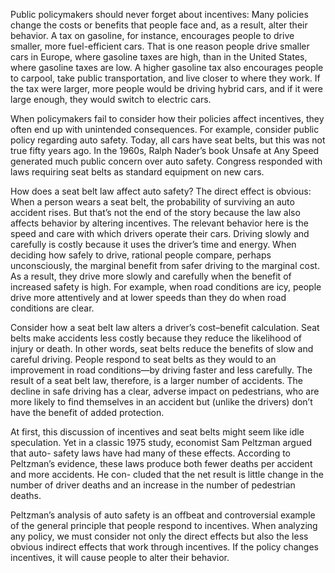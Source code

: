 
Public policymakers should never forget about incentives: Many policies change
the costs or benefits that people face and, as a result, alter their behavior. A tax on
gasoline, for instance, encourages people to drive smaller, more fuel-efficient cars.
That is one reason people drive smaller cars in Europe, where gasoline taxes are
high, than in the United States, where gasoline taxes are low. A higher gasoline
tax also encourages people to carpool, take public transportation, and live closer
to where they work. If the tax were larger, more people would be driving hybrid
cars, and if it were large enough, they would switch to electric cars.


When policymakers fail to consider how their policies affect incentives, they
often end up with unintended consequences. For example, consider public policy
regarding auto safety. Today, all cars have seat belts, but this was not true fifty
years ago. In the 1960s, Ralph Nader’s book Unsafe at Any Speed generated much
public concern over auto safety. Congress responded with laws requiring seat
belts as standard equipment on new cars.


How does a seat belt law affect auto safety? 
The direct effect is obvious: 
When a person wears a seat belt, the probability of surviving an auto accident rises. 
But that’s not the end of the story because the law also affects behavior by altering incentives. The relevant behavior here is the speed and care with which drivers operate their cars. 
Driving slowly and carefully is costly because it uses the driver’s
time and energy. 
When deciding how safely to drive, rational people compare,
perhaps unconsciously, 
the marginal benefit from safer driving to the marginal cost. 
As a result, they drive more slowly and carefully when the benefit of increased safety is high. For example, when road conditions are icy, 
people drive more attentively and at lower speeds than they do when road conditions are clear.


Consider how a seat belt law alters a driver’s cost–benefit calculation. Seat belts
make accidents less costly because they reduce the likelihood of injury or death.
In other words, seat belts reduce the benefits of slow and careful driving. 
People respond to seat belts as they would to an improvement in road conditions—by
driving faster and less carefully. The result of a seat belt law, therefore, is a larger
number of accidents. The decline in safe driving has a clear, adverse impact on
pedestrians, who are more likely to find themselves in an accident but (unlike the
drivers) don’t have the benefit of added protection.


At first, this discussion of incentives and seat belts might seem like idle speculation. 
Yet in a classic 1975 study, economist Sam Peltzman argued that auto-
safety laws have had many of these effects. According to Peltzman’s evidence,
these laws produce both fewer deaths per accident and more accidents. He con-
cluded that the net result is little change in the number of driver deaths and an
increase in the number of pedestrian deaths.


Peltzman’s analysis of auto safety is an offbeat and controversial example of
the general principle that people respond to incentives. 
When analyzing any policy, we must consider not only the direct effects but also the less obvious indirect effects that work through incentives. 
If the policy changes incentives, it will cause people to alter their behavior.